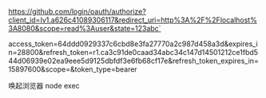 https://github.com/login/oauth/authorize?client_id=Iv1.a626c41089306117&redirect_uri=http%3A%2F%2Flocalhost%3A8080&scope=read%3Auser&state=123abc`

access_token=64ddd0929337c6cbd8e3fa27770a2c987d458a3d&expires_in=28800&refresh_token=r1.ca3c91de0caad34abc34c147d14501212ce1fbd544d06939e02ea9eee5d9125dbfdf3e6fb68cf17e&refresh_token_expires_in=15897600&scope=&token_type=bearer

唤起浏览器
node exec
